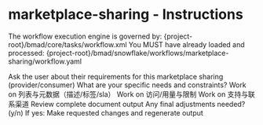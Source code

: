 # marketplace-sharing - Instructions

<critical>The workflow execution engine is governed by: {project-root}/bmad/core/tasks/workflow.xml</critical>
<critical>You MUST have already loaded and processed: {project-root}/bmad/snowflake/workflows/marketplace-sharing/workflow.yaml</critical>

<workflow>

<step n="1" goal="Understand Requirements">
<action>Ask the user about their requirements for this marketplace sharing (provider/consumer)</action>
<ask>What are your specific needs and constraints?</ask>
</step>

<step n="2" goal="列表与元数据（描述/标签/SLA）">
<action>Work on 列表与元数据（描述/标签/sla）</action>
<template-output section="listing"/>
</step>

<step n="3" goal="访问/用量与限制">
<action>Work on 访问/用量与限制</action>
<template-output section="access"/>
</step>

<step n="4" goal="支持与联系渠道">
<action>Work on 支持与联系渠道</action>
<template-output section="support"/>
</step>

<step n="5" goal="Review and Finalize">
<action>Review complete document output</action>
<ask>Any final adjustments needed? (y/n)</ask>
<check>If yes:</check>
  <action>Make requested changes and regenerate output</action>
</step>

</workflow>
